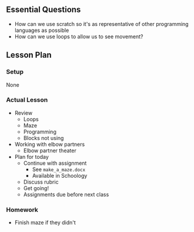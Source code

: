 ## Essential Questions

- How can we use scratch so it's as representative of other programming languages as possible
- How can we use loops to allow us to see movement?

## Lesson Plan

### Setup

None

### Actual Lesson

- Review
    - Loops
    - Maze
    - Programming
    - Blocks not using
- Working with elbow partners
    - Elbow partner theater
- Plan for today
    - Continue with assignment
        - See `make_a_maze.docx`
        - Available in Schoology
    - Discuss rubric
    - Get going!
    - Assignments due before next class

### Homework

- Finish maze if they didn't
